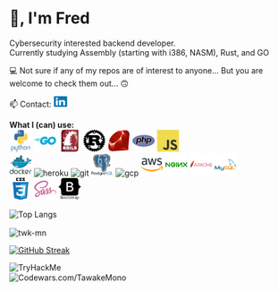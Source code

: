 <h1>👋, I'm Fred</h1>
<p>Cybersecurity interested backend developer.<br />
Currently studying Assembly (starting with i386, NASM), Rust, and GO
</p>
💻 Not sure if any of my repos are of interest to anyone... But you are welcome to check them out... 🙃

📫 Contact: <a href="https://linkedin.com/in/fredfaeger" target="blank"><img src="https://github.com/devicons/devicon/raw/master/icons/linkedin/linkedin-original.svg" alt="linkedin" width="25" height="20" /></a>
</p>

<p align="left">
<b>What I (can) use:</b><br />
<img src="https://raw.githubusercontent.com/devicons/devicon/master/icons/python/python-original-wordmark.svg" alt="python" width="40" height="40"/>
<img src="https://raw.githubusercontent.com/devicons/devicon/master/icons/go/go-original-wordmark.svg" alt="Go" width="40" height="40"/>
<img src="https://raw.githubusercontent.com/devicons/devicon/master/icons/rails/rails-original-wordmark.svg" alt="rails" width="40" height="40"/>
<img src="https://raw.githubusercontent.com/devicons/devicon/master/icons/rust/rust-plain.svg" alt="rust" width="40" height="40"/>
<img src="https://raw.githubusercontent.com/devicons/devicon/master/icons/ruby/ruby-original.svg" alt="ruby" width="40" height="40"/>
<img src="https://raw.githubusercontent.com/devicons/devicon/master/icons/php/php-original.svg" alt="php" width="40" height="40"/>
<img src="https://raw.githubusercontent.com/devicons/devicon/master/icons/javascript/javascript-original.svg" alt="javascript" width="40" height="40"/>
<br />

<img src="https://raw.githubusercontent.com/devicons/devicon/master/icons/docker/docker-original-wordmark.svg" alt="docker" width="40" height="40"/>
<img src="https://www.vectorlogo.zone/logos/heroku/heroku-icon.svg" alt="heroku" width="40" height="40"/>
<img src="https://www.vectorlogo.zone/logos/git-scm/git-scm-icon.svg" alt="git" width="40" height="40"/>
<img src="https://raw.githubusercontent.com/devicons/devicon/master/icons/postgresql/postgresql-original-wordmark.svg" alt="postgresql" width="40" height="40"/>
<img src="https://www.vectorlogo.zone/logos/google_cloud/google_cloud-icon.svg" alt="gcp" width="40" height="40"/>
<img src="https://raw.githubusercontent.com/devicons/devicon/master/icons/amazonwebservices/amazonwebservices-original-wordmark.svg" alt="aws" width="40" height="40"/>
<img src="https://raw.githubusercontent.com/devicons/devicon/master/icons/nginx/nginx-original.svg" alt="nginx" width="40" height="40"/>
<img src="https://raw.githubusercontent.com/devicons/devicon/master/icons/apache/apache-original-wordmark.svg" alt="git" width="40" height="40"/>
<img src="https://raw.githubusercontent.com/devicons/devicon/master/icons/mysql/mysql-original-wordmark.svg" alt="mysql" width="40" height="40"/>

<br />
<img src="https://raw.githubusercontent.com/devicons/devicon/master/icons/css3/css3-original-wordmark.svg" alt="css3" width="40" height="40"/>
<img src="https://raw.githubusercontent.com/devicons/devicon/master/icons/sass/sass-original.svg" alt="sass" width="40" height="40"/>
<img src="https://raw.githubusercontent.com/devicons/devicon/master/icons/bootstrap/bootstrap-plain-wordmark.svg" alt="bootstrap" width="40" height="40"/>

</p>

![Top Langs](https://github-readme-stats.vercel.app/api/top-langs/?username=twk-mn&hide_progress=false&theme=chartreuse-dark)


<p><img align="center" src="https://github-readme-stats.vercel.app/api?username=twk-mn&show_icons=true&locale=en&theme=chartreuse-dark" alt="twk-mn" /></p>

[![GitHub Streak](https://streak-stats.demolab.com?user=twk-mn&theme=github-green-purple&border_radius=5&date_format=j%20M%5B%20Y%5D&mode=weekly)](https://git.io/streak-stats)

<p><img src="https://tryhackme-badges.s3.amazonaws.com/TawakeMono.png" alt="TryHackMe"><br /> <img align="center" src="https://www.codewars.com/users/TawakeMono/badges/micro" alt="Codewars.com/TawakeMono" /></p>
